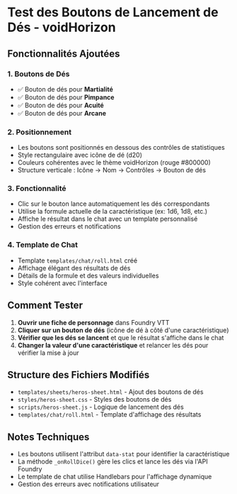 # Test des Boutons de Lancement de Dés - voidHorizon

## Fonctionnalités Ajoutées

### 1. Boutons de Dés
- ✅ Bouton de dés pour **Martialité**
- ✅ Bouton de dés pour **Pimpance** 
- ✅ Bouton de dés pour **Acuité**
- ✅ Bouton de dés pour **Arcane**

### 2. Positionnement
- Les boutons sont positionnés en dessous des contrôles de statistiques
- Style rectangulaire avec icône de dé (d20)
- Couleurs cohérentes avec le thème voidHorizon (rouge #800000)
- Structure verticale : Icône → Nom → Contrôles → Bouton de dés

### 3. Fonctionnalité
- Clic sur le bouton lance automatiquement les dés correspondants
- Utilise la formule actuelle de la caractéristique (ex: 1d6, 1d8, etc.)
- Affiche le résultat dans le chat avec un template personnalisé
- Gestion des erreurs et notifications

### 4. Template de Chat
- Template `templates/chat/roll.html` créé
- Affichage élégant des résultats de dés
- Détails de la formule et des valeurs individuelles
- Style cohérent avec l'interface

## Comment Tester

1. **Ouvrir une fiche de personnage** dans Foundry VTT
2. **Cliquer sur un bouton de dés** (icône de dé à côté d'une caractéristique)
3. **Vérifier que les dés se lancent** et que le résultat s'affiche dans le chat
4. **Changer la valeur d'une caractéristique** et relancer les dés pour vérifier la mise à jour

## Structure des Fichiers Modifiés

- `templates/sheets/heros-sheet.html` - Ajout des boutons de dés
- `styles/heros-sheet.css` - Styles des boutons de dés
- `scripts/heros-sheet.js` - Logique de lancement des dés
- `templates/chat/roll.html` - Template d'affichage des résultats

## Notes Techniques

- Les boutons utilisent l'attribut `data-stat` pour identifier la caractéristique
- La méthode `_onRollDice()` gère les clics et lance les dés via l'API Foundry
- Le template de chat utilise Handlebars pour l'affichage dynamique
- Gestion des erreurs avec notifications utilisateur
